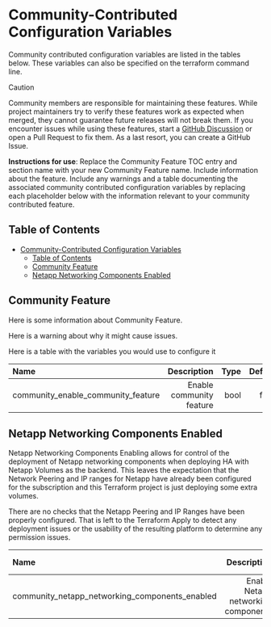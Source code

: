 # Community-Contributed Configuration Variables

Community contributed configuration variables are listed in the tables below. These variables can also be specified on the terraform command line.

> [!CAUTION]
> Community members are responsible for maintaining these features. While project maintainers try to verify these features work as expected when merged, they cannot guarantee future releases will not break them. If you encounter issues while using these features, start a [GitHub Discussion](https://github.com/sassoftware/viya4-iac-gcp/discussions) or open a Pull Request to fix them. As a last resort, you can create a GitHub Issue.

**Instructions for use**: Replace the Community Feature TOC entry and section name with your new Community Feature name. Include information about the feature. Include any warnings and a table documenting the associated community contributed configuration variables by replacing each placeholder below with the information relevant to your community contributed feature.

## Table of Contents

- [Community-Contributed Configuration Variables](#community-contributed-configuration-variables)
  - [Table of Contents](#table-of-contents)
  - [Community Feature](#community-feature)
  - [Netapp Networking Components Enabled](#netapp-networking-components-enabled)

<a name="community_feature"></a>
## Community Feature

Here is some information about Community Feature.

Here is a warning about why it might cause issues.

Here is a table with the variables you would use to configure it

| Name | Description | Type | Default | Release Added | Notes |
| :--- | ---: | ---: | ---: | ---: | ---: |
| community_enable_community_feature | Enable community feature | bool | false | vMajor.Minor.Patch | |

<a name="netapp_networking_components_enabled"></a>
## Netapp Networking Components Enabled

Netapp Networking Components Enabling allows for control of the deployment of Netapp networking components when deploying HA with Netapp Volumes as the backend. This leaves the expectation that the Network Peering and IP ranges for Netapp have already been configured for the subscription and this Terraform project is just deploying some extra volumes. 

There are no checks that the Netapp Peering and IP Ranges have been properly configured. That is left to the Terraform Apply to detect any deployment issues or the usability of the resulting platform to determine any permission issues.

| Name | Description | Type | Default | Release Added | Notes |
| :--- | ---: | ---: | ---: | ---: | ---: |
| community_netapp_networking_components_enabled | Enable Netapp networking components | bool | true | v7.6.3 | |
